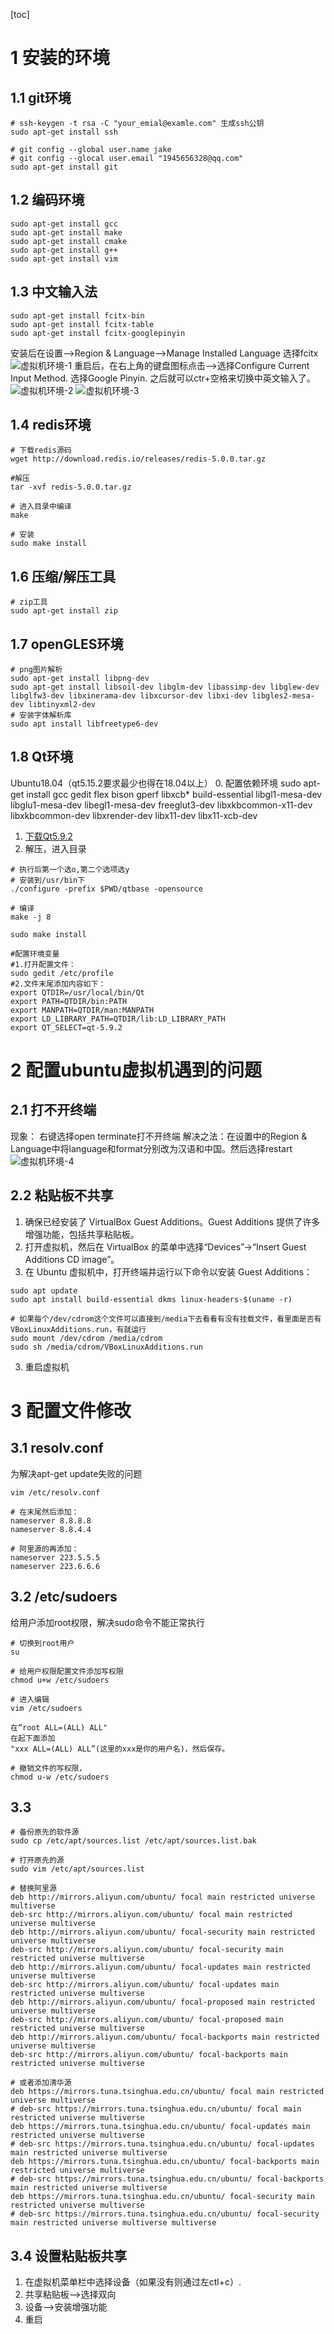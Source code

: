 [toc]
# 1 安装的环境
## 1.1 git环境
```shell
# ssh-keygen -t rsa -C "your_emial@examle.com" 生成ssh公钥
sudo apt-get install ssh

# git config --global user.name jake
# git config --glocal user.email "1945656328@qq.com"
sudo apt-get install git
```

## 1.2 编码环境
```shell
sudo apt-get install gcc
sudo apt-get install make
sudo apt-get install cmake
sudo apt-get install g++
sudo apt-get install vim
```

## 1.3 中文输入法
```shell
sudo apt-get install fcitx-bin
sudo apt-get install fcitx-table
sudo apt-get install fcitx-googlepinyin
```
安装后在设置-->Region & Language-->Manage Installed Language 选择fcitx
![虚拟机环境-1](img/虚拟机环境-1.png)
重启后，在右上角的键盘图标点击-->选择Configure Current Input Method. 选择Google Pinyin. 之后就可以ctr+空格来切换中英文输入了。
![虚拟机环境-2](img/虚拟机环境-2.png)
![虚拟机环境-3](img/虚拟机环境-3.png)

## 1.4 redis环境
```shell
# 下载redis源码
wget http://download.redis.io/releases/redis-5.0.0.tar.gz

#解压
tar -xvf redis-5.0.0.tar.gz

# 进入目录中编译
make

# 安装
sudo make install
```

## 1.6 压缩/解压工具
```shell
# zip工具
sudo apt-get install zip
```

## 1.7 openGLES环境
```shell
# png图片解析
sudo apt-get install libpng-dev
sudo apt-get install libsoil-dev libglm-dev libassimp-dev libglew-dev libglfw3-dev libxinerama-dev libxcursor-dev libxi-dev libgles2-mesa-dev libtinyxml2-dev
# 安装字体解析库
sudo apt install libfreetype6-dev
```

## 1.8 Qt环境
Ubuntu18.04（qt5.15.2要求最少也得在18.04以上）
0. 配置依赖环境
sudo apt-get install gcc gedit flex bison gperf libxcb* build-essential libgl1-mesa-dev libglu1-mesa-dev libegl1-mesa-dev freeglut3-dev libxkbcommon-x11-dev libxkbcommon-dev libxrender-dev libx11-dev libx11-xcb-dev
1. [下载Qt5.9.2](https://download.qt.io/archive/qt/ "https://download.qt.io/archive/qt/")
2. 解压，进入目录
```shell
# 执行后第一个选o,第二个选项选y
# 安装到/usr/bin下
./configure -prefix $PWD/qtbase -opensource

# 编译
make -j 8

sudo make install

#配置环境变量
#1.打开配置文件：
sudo gedit /etc/profile
#2.文件末尾添加内容如下：
export QTDIR=/usr/local/bin/Qt
export PATH=QTDIR/bin:PATH
export MANPATH=QTDIR/man:MANPATH
export LD_LIBRARY_PATH=QTDIR/lib:LD_LIBRARY_PATH
export QT_SELECT=qt-5.9.2
```

# 2 配置ubuntu虚拟机遇到的问题
## 2.1 打不开终端
现象： 右键选择open terminate打不开终端
解决之法：在设置中的Region & Language中将language和format分别改为汉语和中国。然后选择restart
![虚拟机环境-4](img/虚拟机环境-4.png)

## 2.2 粘贴板不共享
1. 确保已经安装了 VirtualBox Guest Additions。Guest Additions 提供了许多增强功能，包括共享粘贴板。
2. 打开虚拟机，然后在 VirtualBox 的菜单中选择“Devices”->“Insert Guest Additions CD image”。
3. 在 Ubuntu 虚拟机中，打开终端并运行以下命令以安装 Guest Additions：
```shell
sudo apt update
sudo apt install build-essential dkms linux-headers-$(uname -r)

# 如果每个/dev/cdrom这个文件可以直接到/media下去看看有没有挂载文件，看里面是否有VBoxLinuxAdditions.run，有就运行
sudo mount /dev/cdrom /media/cdrom
sudo sh /media/cdrom/VBoxLinuxAdditions.run
```
3. 重启虚拟机

# 3 配置文件修改
## 3.1 resolv.conf 
为解决apt-get update失败的问题
```shell
vim /etc/resolv.conf 

# 在末尾然后添加：
nameserver 8.8.8.8
nameserver 8.8.4.4

# 阿里源的再添加：
nameserver 223.5.5.5  
nameserver 223.6.6.6
```

## 3.2 /etc/sudoers
给用户添加root权限，解决sudo命令不能正常执行
```shell
# 切换到root用户
su

# 给用户权限配置文件添加写权限
chmod u+w /etc/sudoers

# 进入编辑
vim /etc/sudoers

在“root ALL=(ALL) ALL"
在起下面添加
"xxx ALL=(ALL) ALL”(这里的xxx是你的用户名)，然后保存。

# 撤销文件的写权限，
chmod u-w /etc/sudoers
```
## 3.3 

```shell
# 备份原先的软件源
sudo cp /etc/apt/sources.list /etc/apt/sources.list.bak

# 打开原先的源
sudo vim /etc/apt/sources.list

# 替换阿里源
deb http://mirrors.aliyun.com/ubuntu/ focal main restricted universe multiverse
deb-src http://mirrors.aliyun.com/ubuntu/ focal main restricted universe multiverse
deb http://mirrors.aliyun.com/ubuntu/ focal-security main restricted universe multiverse
deb-src http://mirrors.aliyun.com/ubuntu/ focal-security main restricted universe multiverse
deb http://mirrors.aliyun.com/ubuntu/ focal-updates main restricted universe multiverse
deb-src http://mirrors.aliyun.com/ubuntu/ focal-updates main restricted universe multiverse
deb http://mirrors.aliyun.com/ubuntu/ focal-proposed main restricted universe multiverse
deb-src http://mirrors.aliyun.com/ubuntu/ focal-proposed main restricted universe multiverse
deb http://mirrors.aliyun.com/ubuntu/ focal-backports main restricted universe multiverse
deb-src http://mirrors.aliyun.com/ubuntu/ focal-backports main restricted universe multiverse

# 或者添加清华源
deb https://mirrors.tuna.tsinghua.edu.cn/ubuntu/ focal main restricted universe multiverse
# deb-src https://mirrors.tuna.tsinghua.edu.cn/ubuntu/ focal main restricted universe multiverse
deb https://mirrors.tuna.tsinghua.edu.cn/ubuntu/ focal-updates main restricted universe multiverse
# deb-src https://mirrors.tuna.tsinghua.edu.cn/ubuntu/ focal-updates main restricted universe multiverse
deb https://mirrors.tuna.tsinghua.edu.cn/ubuntu/ focal-backports main restricted universe multiverse
# deb-src https://mirrors.tuna.tsinghua.edu.cn/ubuntu/ focal-backports main restricted universe multiverse
deb https://mirrors.tuna.tsinghua.edu.cn/ubuntu/ focal-security main restricted universe multiverse
# deb-src https://mirrors.tuna.tsinghua.edu.cn/ubuntu/ focal-security main restricted universe multiverse multiverse
```

## 3.4 设置粘贴板共享
1. 在虚拟机菜单栏中选择设备（如果没有则通过左ctl+c）.
2. 共享粘贴板-->选择双向
3. 设备-->安装增强功能
4. 重启